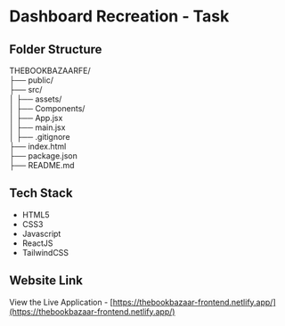 # Dashboard Recreation - Task 


## Folder Structure

THEBOOKBAZAARFE/   
├── public/   
├── src/   
│ ├── assets/   
│ ├── Components/   
│ ├── App.jsx   
│ ├── main.jsx   
│
├── .gitignore   
├── index.html   
├── package.json   
├── README.md   


## Tech Stack

- HTML5
- CSS3
- Javascript
- ReactJS
- TailwindCSS


## Website Link

View the Live Application - [https://thebookbazaar-frontend.netlify.app/](https://thebookbazaar-frontend.netlify.app/)
